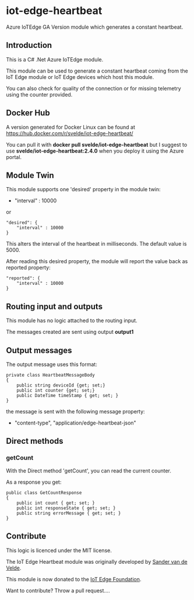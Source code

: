 # iot-edge-heartbeat

Azure IoTEdge GA Version module which generates a constant heartbeat.

## Introduction

This is a C# .Net Azure IoTEdge module.

This module can be used to generate a constant heartbeat coming from the IoT Edge module or IoT Edge devices which host this module.

You can also check for quality of the connection or for missing telemetry using the counter provided.

## Docker Hub

A version generated for Docker Linux can be found at https://hub.docker.com/r/svelde/iot-edge-heartbeat/

You can pull it with **docker pull svelde/iot-edge-heartbeat** but I suggest to use **svelde/iot-edge-heartbeat:2.4.0** when you deploy it using the Azure portal.

## Module Twin

This module supports one 'desired' property in the module twin:

- "interval" : 10000

or 

```
"desired": {
    "interval" : 10000
}
```

This alters the interval of the heartbeat in milliseconds. The default value is 5000.

After reading this desired property, the module will report the value back as reported property:

```
"reported": {
    "interval" : 10000
}
```

## Routing input and outputs

This module has no logic attached to the routing input.

The messages created are sent using output **output1**

## Output messages

The output message uses this format:

```
private class HeartbeatMessageBody
{
    public string deviceId {get; set;}
    public int counter {get; set;}
    public DateTime timeStamp { get; set; }
}
```

the message is sent with the following message property:

- "content-type", "application/edge-heartbeat-json"

## Direct methods

### getCount

With the Direct method 'getCount', you can read the current counter.

As a response you get:

```
public class GetCountResponse 
{
    public int count { get; set; }
    public int responseState { get; set; }
    public string errorMessage { get; set; }
}
```

## Contribute

This logic is licenced under the MIT license.

The IoT Edge Heartbeat module was originally developed by [Sander van de Velde](http://blog.vandevelde-online.com).

This module is now donated to the [IoT Edge Foundation](https://github.com/iot-edge-foundation/iot-edge-heartbeat).

Want to contribute? Throw a pull request....
